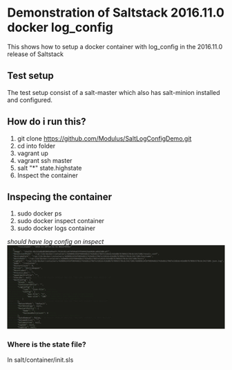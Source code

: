 # Demonstration of Saltstack 2016.11.0 docker log_config
This shows how to setup a docker container with log_config in the 2016.11.0 release of Saltstack

## Test setup
The test setup consist of a salt-master which also has salt-minion installed and configured.

## How do i run this?
1. git clone https://github.com/Modulus/SaltLogConfigDemo.git
2. cd into folder
3. vagrant up
4. vagrant ssh master
5. salt "*" state.highstate
6. Inspect the container

## Inspecing the container
1. sudo docker ps
2. sudo docker inspect container
3. sudo docker logs container

*should have log config on inspect*
![Inspect Image](/image/logconfig.PNG)

### Where is the state file?
In salt/container/init.sls
